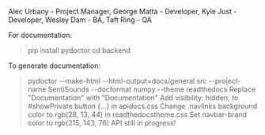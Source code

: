 Alec Urbany - Project Manager,
George Matta - Developer,
Kyle Just - Developer,
Wesley Dam - BA,
Taft Ring - QA

For documentation:
> pip install pydoctor
> cd backend

To generate documentation:
> pydoctor --make-html --html-output=docs/general src --project-name SentiSounds --docformat numpy --theme readthedocs
> Replace "Documentation" with "Documentation"
> Add visibility: hidden; to #showPrivate button {...} in apidocs.css
> Change .navlinks background color to rgb(28, 13, 44) in readthedocstheme.css
> Set navbar-brand color to rgb(215, 143, 76)
> API still in progress!